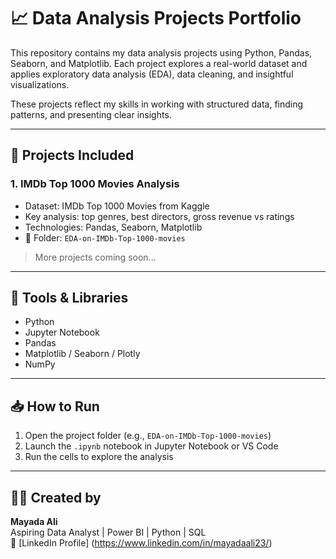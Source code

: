 # 📈 Data Analysis Projects Portfolio

This repository contains my data analysis projects using Python, Pandas, Seaborn, and Matplotlib. Each project explores a real-world dataset and applies exploratory data analysis (EDA), data cleaning, and insightful visualizations.

These projects reflect my skills in working with structured data, finding patterns, and presenting clear insights.

---

## 📁 Projects Included

### 1. IMDb Top 1000 Movies Analysis
- Dataset: IMDb Top 1000 Movies from Kaggle
- Key analysis: top genres, best directors, gross revenue vs ratings
- Technologies: Pandas, Seaborn, Matplotlib
- 📁 Folder: `EDA-on-IMDb-Top-1000-movies`


> More projects coming soon...

---

## 🧰 Tools & Libraries

- Python
- Jupyter Notebook
- Pandas
- Matplotlib / Seaborn / Plotly
- NumPy

---

## 📥 How to Run

1. Open the project folder (e.g., `EDA-on-IMDb-Top-1000-movies`)
2. Launch the `.ipynb` notebook in Jupyter Notebook or VS Code
3. Run the cells to explore the analysis

---

## 🙋‍♀️ Created by

**Mayada Ali**  
Aspiring Data Analyst | Power BI | Python | SQL  
📍 [LinkedIn Profile] (https://www.linkedin.com/in/mayadaali23/)
